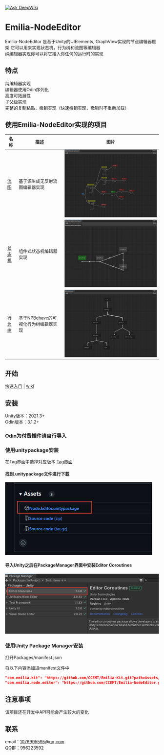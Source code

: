 [![Ask DeepWiki](https://deepwiki.com/badge.svg)](https://deepwiki.com/CCEMT/Emilia-NodeEditor)
# Emilia-NodeEditor          

Emilia-NodeEditor 是基于Unity的UIElements, GraphView实现的节点编辑器框架 它可以用来实现状态机，行为树和流图等编辑器  
纯编辑器实现你可以将它接入你任何的运行时的实现

## 特点

纯编辑器实现  
编辑器使用Odin序列化  
高度可拓展性  
子父级实现  
完整的复制粘贴，撤销实现（快速撤销实现，撤销时不重新加载）  

## 使用Emilia-NodeEditor实现的项目          

|名称|描述|图片|  
|----|----|----|
|[流图](https://github.com/CCEMT/Emilia-Flow)|基于源生成无反射流图编辑器实现|![流图图片](./doc/flow-image.png)
|[状态机](https://github.com/CCEMT/Emilia-StateMachine)|组件式状态机编辑器实现|![状态机图片](./doc/stateMachine-image.png)
|[行为树](https://github.com/CCEMT/Emilia-BehaviorTree)|基于NPBehave的可视化行为树编辑器实现|![行为树图片](./doc/behaviorTree-image.png)

## 开始

[快速入门](https://github.com/CCEMT/Emilia-NodeEditor/wiki/Introduction) | [wiki](https://github.com/CCEMT/Emilia-NodeEditor/wiki)

## 安装

Unity版本：2021.3+  
Odin版本：3.1.2+  

### Odin为付费插件请自行导入

### 使用unitypackage安装    

在Tag界面中选择对应版本  [Tag界面](https://github.com/CCEMT/Emilia-NodeEditor/tags)  

#### 找到.unitypackage文件进行下载  

![install](./doc/install-unitypackage-image.png)  

#### 导入Unity之后在PackageManager界面中安装Editor Coroutines  

![install](./doc/install-unitypackage-editorcoroutines-image.png)

### 使用Unity Package Manager安装  

打开Packages/manifest.json

将以下内容添加进manifest文件中

~~~json  
"com.emilia.kit": "https://github.com/CCEMT/Emilia-Kit.git?path=Assets/Emilia/Kit",
"com.emilia.node.editor": "https://github.com/CCEMT/Emilia-NodeEditor.git?path=Assets/Emilia/Node.Editor"
~~~

## 注意事项

该项目还在开发中API可能会产生较大的变化

## 联系

email：1076995595@qq.com  
QQ群：956223592  
